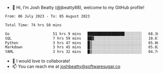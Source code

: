 - 👋 Hi, I’m Josh Beatty (@jbeatty88), welcome to my GitHub profile!

<!--START_SECTION:waka-->

```txt
From: 06 July 2023 - To: 05 August 2023

Total Time: 74 hrs 50 mins

Go                    51 hrs 9 mins   █████████████████░░░░░░░░   68.36 %
SQL                   7 hrs 59 mins   ██▓░░░░░░░░░░░░░░░░░░░░░░   10.67 %
Python                3 hrs 47 mins   █▒░░░░░░░░░░░░░░░░░░░░░░░   05.06 %
Markdown              3 hrs 45 mins   █▒░░░░░░░░░░░░░░░░░░░░░░░   05.02 %
YAML                  3 hrs 32 mins   █▒░░░░░░░░░░░░░░░░░░░░░░░   04.74 %
```

<!--END_SECTION:waka-->

- 💞️ I would love to collaborate!
- 📫 You can reach me at joshbeatty@softwaresugar.co

<!---
jbeatty88/jbeatty88 is a ✨ special ✨ repository because its `README.md` (this file) appears on your GitHub profile.
You can click the Preview link to take a look at your changes.
--->
